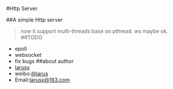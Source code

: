 #Http Server

##A simple Http server
>	now it support multi-threads base on pthread.
>	ws maybe ok.	
##TODO
* epoll 
* websocket 
* fix bugs
##about author
* [larusx](http://posix.sinaapp.com)
* weibo:[@larus](http://weibo.com/larus)
* Email:larusx@163.com
